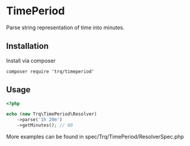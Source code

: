 # TimePeriod

Parse string representation of time into minutes.

## Installation

Install via composer

```
composer require 'trq/timeperiod'
```

## Usage

```php
<?php

echo (new Trq\TimePeriod\Resolver)
    ->parse('1h 20m')
    ->getMinutes(); // 80
```

More examples can be found in spec/Trq/TimePeriod/ResolverSpec.php
